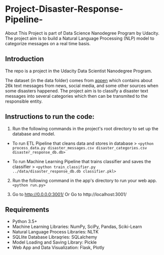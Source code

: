 # Project-Disaster-Response-Pipeline-
About This Project is part of Data Science Nanodegree Program by Udacity. The project aim is to build a Natural Language Processing (NLP) model to categorize messages on a real time basis.

## Introduction

The repo is a project in the Udacity Data Scientist Nanodegree Program.

The dataset (in the data folder) comes from [appen](https://appen.com/) which contains about 26k text messages from news, social media, and some other sources when some disasters happened. The project aim is to classify a disaster text messages into several categories which then can be transmited to the responsible entity.

## Instructions to run the code:
1. Run the following commands in the project's root directory to set up the database and model.

- To run ETL Pipeline that cleans data and stores in database > `<python process_data.py disaster_messages.csv disaster_categories.csv disaster_response_db.db>`

- To run Machine Learning Pipeline that trains classifier and saves the classifier > `<python train_classifier.py ../data/disaster_response_db.db classifier.pkl>`

2. Run the following command in the app's directory to run your web app. `<python run.py>`

3. Go to http://0.0.0.0:3001/ Or Go to http://localhost:3001/

## Requirements
- Python 3.5+
- Machine Learning Libraries: NumPy, SciPy, Pandas, Sciki-Learn
- Natural Language Process Libraries: NLTK
- SQLlite Database Libraqries: SQLalchemy
- Model Loading and Saving Library: Pickle
- Web App and Data Visualization: Flask, Plotly
